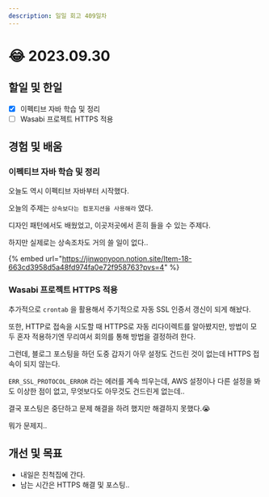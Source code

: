 ```yaml
---
description: 일일 회고 409일차
---
```


# 😂 2023.09.30

## 할일 및 한일&#x20;

* [x] 이펙티브 자바 학습 및 정리&#x20;
* [ ] Wasabi 프로젝트 HTTPS 적용&#x20;

## 경험 및 배움&#x20;

### 이펙티브 자바 학습 및 정리&#x20;

오늘도 역시 이펙티브 자바부터 시작했다.

오늘의 주제는 `상속보다는 컴포지션을 사용해라` 였다.

디자인 패턴에서도 배웠었고, 이곳저곳에서 흔히 들을 수 있는 주제다.

하지만 실제로는 상속조차도 거의 쓸 일이 없다..

{% embed url="https://jinwonyoon.notion.site/Item-18-663cd3958d5a48fd974fa0e72f958763?pvs=4" %}

### Wasabi 프로젝트 HTTPS 적용&#x20;

추가적으로 `crontab` 을 활용해서 주기적으로 자동 SSL 인증서 갱신이 되게 해놨다.

또한, HTTP로 접속을 시도할 때 HTTPS로 자동 리다이렉트를 알아봤지만, 방법이 모두 혼자 적용하기엔 무리여서 회의를 통해 방법을 결정하려 한다.

그런데, 블로그 포스팅을 하던 도중 갑자기 아무 설정도 건드린 것이 없는데 HTTPS 접속이 되지 않는다.

`ERR_SSL_PROTOCOL_ERROR` 라는 에러를 계속 띄우는데, AWS 설정이나 다른 설정을 봐도 이상한 점이 없고, 무엇보다도 아무것도 건드린게 없는데..

결국 포스팅은 중단하고 문제 해결을 하려 했지만 해결하지 못했다.😭

뭐가 문제지..

## 개선 및 목표&#x20;

* 내일은 친척집에 간다.&#x20;
* 남는 시간은 HTTPS 해결 및 포스팅..&#x20;
